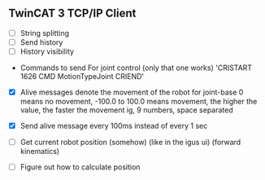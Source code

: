 ## TwinCAT 3 TCP/IP Client

- [ ] String splitting
- [ ] Send history
- [ ] History visibility

- Commands to send
 For joint control (only that one works)
 'CRISTART 1626 CMD MotionTypeJoint CRIEND'
 
 - [x] Alive messages denote the movement of the robot for joint-base
 0 means no movement, -100.0 to 100.0 means movement, the higher the value, the faster the movement ig, 9 numbers, space separated

 - [x] Send alive message every 100ms instead of every 1 sec

 - [ ] Get current robot position (somehow) (like in the igus ui) (forward kinematics)

 - [ ] Figure out how to calculate position